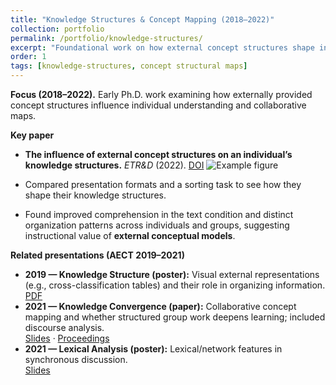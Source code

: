 ```yaml
---
title: "Knowledge Structures & Concept Mapping (2018–2022)"
collection: portfolio
permalink: /portfolio/knowledge-structures/
excerpt: "Foundational work on how external concept structures shape individual knowledge and collaborative mapping."
order: 1
tags: [knowledge-structures, concept structural maps]
---
```



**Focus (2018–2022).** Early Ph.D. work examining how externally provided concept structures influence individual understanding and collaborative maps.

**Key paper**
- **The influence of external concept structures on an individual’s knowledge structures.** *ETR&D* (2022). [DOI](http://dx.doi.org/10.1007/s11423-022-10144-6)
![Example figure](https://mlee010.github.io/MinkyungLee/images/KS22_11423_2022_10144_Fig7_HTML.webp)

- Compared presentation formats and a sorting task to see how they shape their knowledge structures.
- Found improved comprehension in the text condition and distinct organization patterns across individuals and groups, suggesting instructional value of **external conceptual models**.



**Related presentations (AECT 2019–2021)**
- **2019 — Knowledge Structure (poster):** Visual external representations (e.g., cross-classification tables) and their role in organizing information.  
  [PDF](https://mlee010.github.io/MinkyungLee/files/19KS.pdf)
- **2021 — Knowledge Convergence (paper):** Collaborative concept mapping and whether structured group work deepens learning; included discourse analysis.  
  [Slides](https://mlee010.github.io/MinkyungLee/files/21KC.pdf) · [Proceedings](https://mlee010.github.io/MinkyungLee/files/21KCproceeding.pdf)
- **2021 — Lexical Analysis (poster):** Lexical/network features in synchronous discussion.  
  [Slides](https://mlee010.github.io/MinkyungLee/files/21Lexical.pdf)

